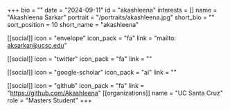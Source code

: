+++
bio = "" 
date = "2024-09-11" 
id = "akashleena" 
interests = [] 
name = "Akashleena Sarkar" 
portrait = "/portraits/akashleena.jpg" 
short_bio = "" 
sort_position = 10
 short_name = "akashleena" 

[[social]] 
    icon = "envelope" 
    icon_pack = "fa" 
    link = "mailto: aksarkar@ucsc.edu"

 [[social]] 
    icon = "twitter" 
    icon_pack = "fa" 
    link = "" 

[[social]] 
    icon = "google-scholar" 
    icon_pack = "ai" 
    link = "" 

[[social]] 
    icon = "github" 
    icon_pack = "fa" 
    link = "https://github.com/Akashleena" 
[[organizations]] 
     name = "UC Santa Cruz" 
      role = "Masters Student" 
+++
